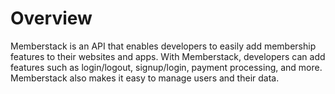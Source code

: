 # Overview

Memberstack is an API that enables developers to easily add membership features to their websites and apps. With Memberstack, developers can add features such as login/logout, signup/login, payment processing, and more. Memberstack also makes it easy to manage users and their data.
